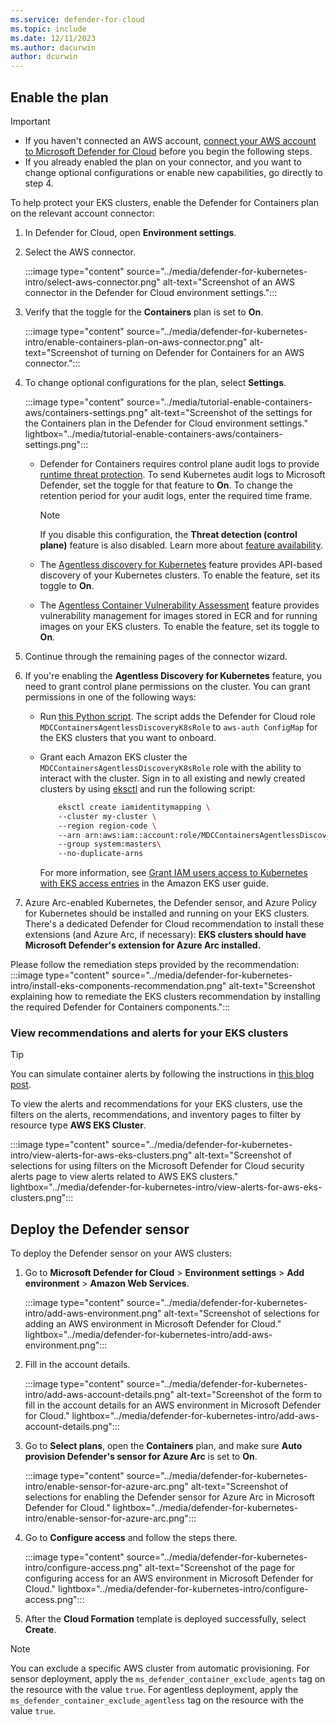 ```yaml
---
ms.service: defender-for-cloud
ms.topic: include
ms.date: 12/11/2023
ms.author: dacurwin
author: dcurwin
---
```


## Enable the plan

> [!IMPORTANT]
>
> - If you haven't connected an AWS account, [connect your AWS account to Microsoft Defender for Cloud](../tutorial-enable-container-aws.md) before you begin the following steps.
> - If you already enabled the plan on your connector, and you want to change optional configurations or enable new capabilities, go directly to step 4.

To help protect your EKS clusters, enable the Defender for Containers plan on the relevant account connector:

1. In Defender for Cloud, open **Environment settings**.
1. Select the AWS connector.

    :::image type="content" source="../media/defender-for-kubernetes-intro/select-aws-connector.png" alt-text="Screenshot of an AWS connector in the Defender for Cloud environment settings.":::

1. Verify that the toggle for the **Containers** plan is set to **On**.

    :::image type="content" source="../media/defender-for-kubernetes-intro/enable-containers-plan-on-aws-connector.png" alt-text="Screenshot of turning on Defender for Containers for an AWS connector.":::

1. To change optional configurations for the plan, select **Settings**.

    :::image type="content" source="../media/tutorial-enable-containers-aws/containers-settings.png" alt-text="Screenshot of the settings for the Containers plan in the Defender for Cloud environment settings." lightbox="../media/tutorial-enable-containers-aws/containers-settings.png":::

    - Defender for Containers requires control plane audit logs to provide [runtime threat protection](../defender-for-containers-introduction.md#run-time-protection-for-kubernetes-nodes-and-clusters). To send Kubernetes audit logs to Microsoft Defender, set the toggle for that feature to **On**. To change the retention period for your audit logs, enter the required time frame.

        > [!NOTE]
        > If you disable this configuration, the **Threat detection (control plane)** feature is also disabled. Learn more about [feature availability](../supported-machines-endpoint-solutions-clouds-containers.md).

    - The [Agentless discovery for Kubernetes](../defender-for-containers-architecture.md#how-does-agentless-discovery-for-kubernetes-in-aws-work) feature provides API-based discovery of your Kubernetes clusters. To enable the feature, set its toggle to **On**.
    - The [Agentless Container Vulnerability Assessment](../agentless-vulnerability-assessment-aws.md) feature provides vulnerability management for images stored in ECR and for running images on your EKS clusters. To enable the feature, set its toggle to **On**.

1. Continue through the remaining pages of the connector wizard.

1. If you're enabling the **Agentless Discovery for Kubernetes** feature, you need to grant control plane permissions on the cluster. You can grant permissions in one of the following ways:

    - Run [this Python script](https://github.com/Azure/Microsoft-Defender-for-Cloud/blob/main/Onboarding/AWS/ReadMe.md). The script adds the Defender for Cloud role `MDCContainersAgentlessDiscoveryK8sRole` to `aws-auth ConfigMap` for the EKS clusters that you want to onboard.
    - Grant each Amazon EKS cluster the `MDCContainersAgentlessDiscoveryK8sRole` role with the ability to interact with the cluster. Sign in to all existing and newly created clusters by using [eksctl](https://docs.aws.amazon.com/eks/latest/userguide/getting-started-eksctl.html) and run the following script:

      ```bash
          eksctl create iamidentitymapping \ 
          --cluster my-cluster \ 
          --region region-code \ 
          --arn arn:aws:iam::account:role/MDCContainersAgentlessDiscoveryK8sRole \ 
          --group system:masters\ 
          --no-duplicate-arns
      ```

      For more information, see [Grant IAM users access to Kubernetes with EKS access entries](https://docs.aws.amazon.com/eks/latest/userguide/access-entries.html) in the Amazon EKS user guide.

1. Azure Arc-enabled Kubernetes, the Defender sensor, and Azure Policy for Kubernetes should be installed and running on your EKS clusters. There's a dedicated Defender for Cloud recommendation to install these extensions (and Azure Arc, if necessary): **EKS clusters should have Microsoft Defender's extension for Azure Arc installed.**
 
Please follow the remediation steps provided by the recommendation:
    :::image type="content" source="../media/defender-for-kubernetes-intro/install-eks-components-recommendation.png" alt-text="Screenshot explaining how to remediate the EKS clusters recommendation by installing the required Defender for Containers components.":::

### View recommendations and alerts for your EKS clusters

> [!TIP]
> You can simulate container alerts by following the instructions in [this blog post](https://techcommunity.microsoft.com/t5/azure-security-center/how-to-demonstrate-the-new-containers-features-in-azure-security/ba-p/1011270).

To view the alerts and recommendations for your EKS clusters, use the filters on the alerts, recommendations, and inventory pages to filter by resource type **AWS EKS Cluster**.

:::image type="content" source="../media/defender-for-kubernetes-intro/view-alerts-for-aws-eks-clusters.png" alt-text="Screenshot of selections for using filters on the Microsoft Defender for Cloud security alerts page to view alerts related to AWS EKS clusters." lightbox="../media/defender-for-kubernetes-intro/view-alerts-for-aws-eks-clusters.png":::

## Deploy the Defender sensor

To deploy the Defender sensor on your AWS clusters:

1. Go to **Microsoft Defender for Cloud** > **Environment settings** > **Add environment** > **Amazon Web Services**.

    :::image type="content" source="../media/defender-for-kubernetes-intro/add-aws-environment.png" alt-text="Screenshot of selections for adding an AWS environment in Microsoft Defender for Cloud." lightbox="../media/defender-for-kubernetes-intro/add-aws-environment.png":::

1. Fill in the account details.

    :::image type="content" source="../media/defender-for-kubernetes-intro/add-aws-account-details.png" alt-text="Screenshot of the form to fill in the account details for an AWS environment in Microsoft Defender for Cloud." lightbox="../media/defender-for-kubernetes-intro/add-aws-account-details.png":::

1. Go  to **Select plans**, open the **Containers** plan, and make sure **Auto provision Defender's sensor for Azure Arc** is set to **On**.

    :::image type="content" source="../media/defender-for-kubernetes-intro/enable-sensor-for-azure-arc.png" alt-text="Screenshot of selections for enabling the Defender sensor for Azure Arc in Microsoft Defender for Cloud." lightbox="../media/defender-for-kubernetes-intro/enable-sensor-for-azure-arc.png":::

1. Go to **Configure access** and follow the steps there.

    :::image type="content" source="../media/defender-for-kubernetes-intro/configure-access.png" alt-text="Screenshot of the page for configuring access for an AWS environment in Microsoft Defender for Cloud." lightbox="../media/defender-for-kubernetes-intro/configure-access.png":::

1. After the **Cloud Formation** template is deployed successfully, select **Create**.

> [!NOTE]
> You can exclude a specific AWS cluster from automatic provisioning. For sensor deployment, apply the `ms_defender_container_exclude_agents` tag on the resource with the value `true`. For agentless deployment, apply the `ms_defender_container_exclude_agentless` tag on the resource with the value `true`.
